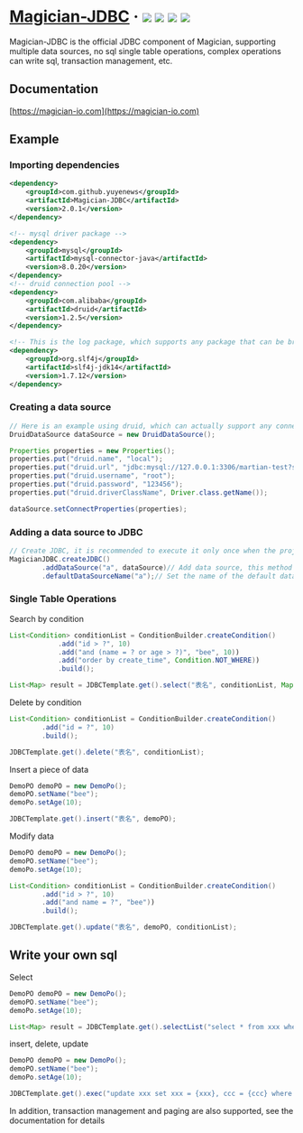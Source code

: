 <h1> 
    <a href="https://magician-io.com">Magician-JDBC</a> ·
    <img src="https://img.shields.io/badge/licenes-MIT-brightgreen.svg"/>
    <img src="https://img.shields.io/badge/jdk-11+-brightgreen.svg"/>
    <img src="https://img.shields.io/badge/maven-3.5.4+-brightgreen.svg"/>
    <img src="https://img.shields.io/badge/release-master-brightgreen.svg"/>
</h1>

Magician-JDBC is the official JDBC component of Magician, supporting multiple data sources, no sql single table operations, complex operations can write sql, transaction management, etc.

## Documentation

[https://magician-io.com](https://magician-io.com)

## Example

### Importing dependencies

```xml
<dependency>
    <groupId>com.github.yuyenews</groupId>
    <artifactId>Magician-JDBC</artifactId>
    <version>2.0.1</version>
</dependency>

<!-- mysql driver package -->
<dependency>
    <groupId>mysql</groupId>
    <artifactId>mysql-connector-java</artifactId>
    <version>8.0.20</version>
</dependency>
<!-- druid connection pool -->
<dependency>
    <groupId>com.alibaba</groupId>
    <artifactId>druid</artifactId>
    <version>1.2.5</version>
</dependency>

<!-- This is the log package, which supports any package that can be bridged with slf4j -->
<dependency>
    <groupId>org.slf4j</groupId>
    <artifactId>slf4j-jdk14</artifactId>
    <version>1.7.12</version>
</dependency>
```
### Creating a data source
```java
// Here is an example using druid, which can actually support any connection pool that implements the DataSource interface
DruidDataSource dataSource = new DruidDataSource();

Properties properties = new Properties();
properties.put("druid.name", "local");
properties.put("druid.url", "jdbc:mysql://127.0.0.1:3306/martian-test?serverTimezone=Asia/Shanghai&useUnicode=true&characterEncoding=utf8&autoReconnect=true&rewriteBatchedStatements=true&useSSL=false");
properties.put("druid.username", "root");
properties.put("druid.password", "123456");
properties.put("druid.driverClassName", Driver.class.getName());

dataSource.setConnectProperties(properties);
```

### Adding a data source to JDBC
```java
// Create JDBC, it is recommended to execute it only once when the project starts
MagicianJDBC.createJDBC()
        .addDataSource("a", dataSource)// Add data source, this method can be called multiple times to add multiple data sources
        .defaultDataSourceName("a");// Set the name of the default data source
```

### Single Table Operations

Search by condition
```java
List<Condition> conditionList = ConditionBuilder.createCondition()
            .add("id > ?", 10)
            .add("and (name = ? or age > ?)", "bee", 10))
            .add("order by create_time", Condition.NOT_WHERE))
            .build();

List<Map> result = JDBCTemplate.get().select("表名", conditionList, Map.class);
```

Delete by condition
```java
List<Condition> conditionList = ConditionBuilder.createCondition()
        .add("id = ?", 10)
        .build();

JDBCTemplate.get().delete("表名", conditionList);
```

Insert a piece of data
```java
DemoPO demoPO = new DemoPo();
demoPO.setName("bee");
demoPo.setAge(10);

JDBCTemplate.get().insert("表名", demoPO);
```

Modify data
```java
DemoPO demoPO = new DemoPo();
demoPO.setName("bee");
demoPo.setAge(10);

List<Condition> conditionList = ConditionBuilder.createCondition()
        .add("id > ?", 10)
        .add("and name = ?", "bee"))
        .build();

JDBCTemplate.get().update("表名", demoPO, conditionList);
```

## Write your own sql

Select

```java
DemoPO demoPO = new DemoPo();
demoPO.setName("bee");
demoPo.setAge(10);

List<Map> result = JDBCTemplate.get().selectList("select * from xxx where name={name} and age={age}", demoPO, Map.class);
```

insert, delete, update

```java
DemoPO demoPO = new DemoPo();
demoPO.setName("bee");
demoPo.setAge(10);

JDBCTemplate.get().exec("update xxx set xxx = {xxx}, ccc = {ccc} where name={name} and age={age}", demoPO);
```

In addition, transaction management and paging are also supported, see the documentation for details